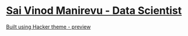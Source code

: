 # [Sai Vinod Manirevu - Data Scientist](http://sai-vinod.github.io/)

[Built using Hacker theme - preview](http://pages-themes.github.io/hacker)